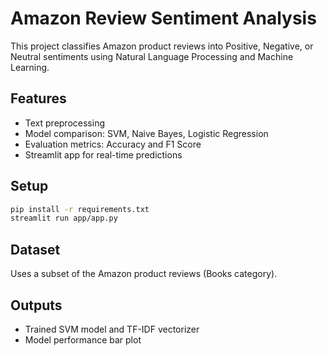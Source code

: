 # Amazon Review Sentiment Analysis

This project classifies Amazon product reviews into Positive, Negative, or Neutral sentiments using Natural Language Processing and Machine Learning.

## Features
- Text preprocessing
- Model comparison: SVM, Naive Bayes, Logistic Regression
- Evaluation metrics: Accuracy and F1 Score
- Streamlit app for real-time predictions

## Setup

```bash
pip install -r requirements.txt
streamlit run app/app.py
```

## Dataset
Uses a subset of the Amazon product reviews (Books category).

## Outputs
- Trained SVM model and TF-IDF vectorizer
- Model performance bar plot
